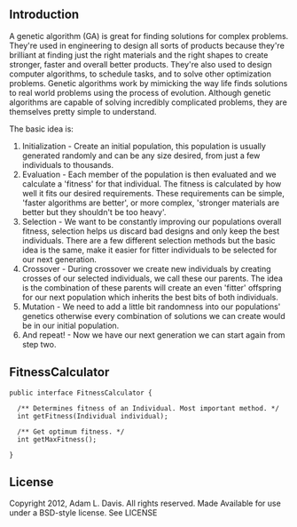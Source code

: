 Introduction
------------
A genetic algorithm (GA) is great for finding solutions for complex problems. They're used in engineering to design all sorts of products because they're brilliant at finding just the right materials and the right shapes to create stronger, faster and overall better products. They're also used to design computer algorithms, to schedule tasks, and to solve other optimization problems. Genetic algorithms work by mimicking the way life finds solutions to real world problems using the process of evolution. Although genetic algorithms are capable of solving incredibly complicated problems, they are themselves pretty simple to understand. 

The basic idea is:
1. Initialization - Create an initial population, this population is usually generated randomly and can be any size desired, from just a few individuals to thousands.
2. Evaluation - Each member of the population is then evaluated and we calculate a 'fitness' for that individual. The fitness is calculated by how well it fits our desired requirements. These requirements can be simple, 'faster algorithms are better', or more complex, 'stronger materials are better but they shouldn't be too heavy'.
3. Selection - We want to be constantly improving our populations overall fitness, selection helps us discard bad designs and only keep the best individuals.  There are a few different selection methods but the basic idea is the same, make it easier for fitter individuals to be selected for our next generation.
4. Crossover - During crossover we create new individuals by creating crosses of our selected individuals, we call these our parents. The idea is the combination of these parents will create an even 'fitter' offspring for our next population which inherits the best bits of both individuals.
5. Mutation - We need to add a little bit randomness into our populations' genetics otherwise every combination of solutions we can create would be in our initial population.
6. And repeat! - Now we have our next generation we can start again from step two.

FitnessCalculator
-----------------

    public interface FitnessCalculator {

      /** Determines fitness of an Individual. Most important method. */
      int getFitness(Individual individual);

      /** Get optimum fitness. */
      int getMaxFitness();
 
    }
	
License
-------

Copyright 2012, Adam L. Davis. All rights reserved.
Made Available for use under a BSD-style license. See LICENSE